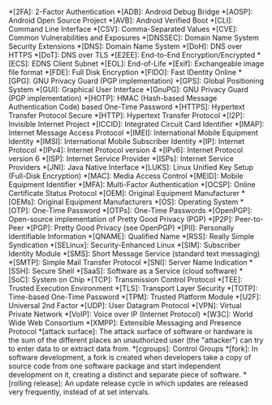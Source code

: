 <!-- markdownlint-disable -->
*[2FA]: 2-Factor Authentication
*[ADB]: Android Debug Bridge
*[AOSP]: Android Open Source Project
*[AVB]: Android Verified Boot
*[CLI]: Command Line Interface
*[CSV]: Comma-Separated Values
*[CVE]: Common Vulnerabilities and Exposures
*[DNSSEC]: Domain Name System Security Extensions
*[DNS]: Domain Name System
*[DoH]: DNS over HTTPS
*[DoT]: DNS over TLS
*[E2EE]: End-to-End Encryption/Encrypted
*[ECS]: EDNS Client Subnet
*[EOL]: End-of-Life
*[Exif]: Exchangeable image file format
*[FDE]: Full Disk Encryption
*[FIDO]: Fast IDentity Online
*[GPG]: GNU Privacy Guard (PGP implementation)
*[GPS]: Global Positioning System
*[GUI]: Graphical User Interface
*[GnuPG]: GNU Privacy Guard (PGP implementation)
*[HOTP]: HMAC (Hash-based Message Authentication Code) based One-Time Password
*[HTTPS]: Hypertext Transfer Protocol Secure
*[HTTP]: Hypertext Transfer Protocol
*[I2P]: Invisible Internet Project
*[ICCID]: Integrated Circuit Card Identifier
*[IMAP]: Internet Message Access Protocol
*[IMEI]: International Mobile Equipment Identity
*[IMSI]: International Mobile Subscriber Identity
*[IP]: Internet Protocol
*[IPv4]: Internet Protocol version 4
*[IPv6]: Internet Protocol version 6
*[ISP]: Internet Service Provider
*[ISPs]: Internet Service Providers
*[JNI]: Java Native Interface
*[LUKS]: Linux Unified Key Setup (Full-Disk Encryption)
*[MAC]: Media Access Control
*[MEID]: Mobile Equipment Identifier
*[MFA]: Multi-Factor Authentication
*[OCSP]: Online Certificate Status Protocol
*[OEM]: Original Equipment Manufacturer
*[OEMs]: Original Equipment Manufacturers
*[OS]: Operating System
*[OTP]: One-Time Password
*[OTPs]: One-Time Passwords
*[OpenPGP]: Open-source implementation of Pretty Good Privacy (PGP)
*[P2P]: Peer-to-Peer
*[PGP]: Pretty Good Privacy (see OpenPGP)
*[PII]: Personally Identifiable Information
*[QNAME]: Qualified Name
*[RSS]: Really Simple Syndication
*[SELinux]: Security-Enhanced Linux
*[SIM]: Subscriber Identity Module
*[SMS]: Short Message Service (standard text messaging)
*[SMTP]: Simple Mail Transfer Protocol
*[SNI]: Server Name Indication
*[SSH]: Secure Shell
*[SaaS]: Software as a Service (cloud software)
*[SoC]: System on Chip
*[TCP]: Transmission Control Protocol
*[TEE]: Trusted Execution Environment
*[TLS]: Transport Layer Security
*[TOTP]: Time-based One-Time Password
*[TPM]: Trusted Platform Module
*[U2F]: Universal 2nd Factor
*[UDP]: User Datagram Protocol
*[VPN]: Virtual Private Network
*[VoIP]: Voice over IP (Internet Protocol)
*[W3C]: World Wide Web Consortium
*[XMPP]: Extensible Messaging and Presence Protocol
*[attack surface]: The attack surface of software or hardware is the sum of the different places an unauthorized user (the "attacker") can try to enter data to or extract data from.
*[cgroups]: Control Groups
*[fork]: In software development, a fork is created when developers take a copy of source code from one software package and start independent development on it, creating a distinct and separate piece of software.
*[rolling release]: An update release cycle in which updates are released very frequently, instead of at set intervals.

